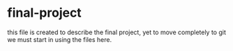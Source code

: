 # final-project

this file is created to describe the final project, yet to move completely to git we must start in using the files here.
